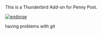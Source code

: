 This is a Thunderbird Add-on for Penny Post.

[![endorse](http://api.coderwall.com/jonasbits/endorsecount.png)](http://coderwall.com/jonasbits)

having problems with git